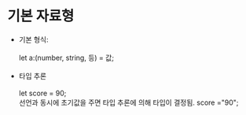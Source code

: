 <h1>기본 자료형</h1>

- 기본 형식: <br><br>
  let a:(number, string, 등) = 값;<br>
  <br>
- 타입 추론<br><br>
  let score = 90;<br>
  선언과 동시에 초기값을 주면 타입 추론에 의해 타입이 결정됨.
  score ="90";
